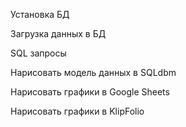 Установка БД

Загрузка данных в БД

SQL запросы

Нарисовать модель данных в SQLdbm

Нарисовать графики в Google Sheets

Нарисовать графики в KlipFolio
